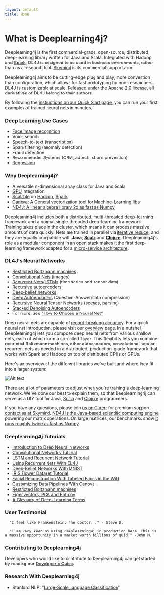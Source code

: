 ```yaml
---
layout: default
title: Home
---
```


# What is Deeplearning4j?

Deeplearning4j is the first commercial-grade, open-source, distributed deep-learning library written for Java and Scala. Integrated with Hadoop and [Spark](../spark.html), DL4J is designed to be used in business environments, rather than as a research tool. [Skymind](http://skymind.io) is its commercial support arm.

Deeplearning4j aims to be cutting-edge plug and play, more convention than configuration, which allows for fast prototyping for non-researchers. DL4J is customizable at scale. Released under the Apache 2.0 license, all derivatives of DL4J belong to their authors.

By following the [instructions on our Quick Start page](../quickstart.html), you can run your first examples of trained neural nets in minutes.

### [Deep Learning Use Cases](../use_cases.html)

* [Face/image recognition](../facial-reconstruction-tutorial.html)
* Voice search
* Speech-to-text (transcription)
* Spam filtering (anomaly detection)
* Fraud detection 
* Recommender Systems (CRM, adtech, churn prevention)
* [Regression](../linear-regression.html)

### Why Deeplearning4j? 

* A versatile [n-dimensional array](http://nd4j.org/) class for Java and Scala
* [GPU](http://nd4j.org/gpu_native_backends.html) integration
* [Scalable](../spark.html) on [Hadoop](https://github.com/deeplearning4j/deeplearning4j/tree/master/deeplearning4j-scaleout/hadoop-yarn), [Spark](../gpu_aws.html)
* [Canova](../canova.html): A General vectorization tool for Machine-Learning libs
* [ND4J: A linear algebra library 2x as fast as Numpy](http://nd4j.org/benchmarking)

Deeplearning4j includes both a distributed, multi-threaded deep-learning framework and a normal single-threaded deep-learning framework. Training takes place in the cluster, which means it can process massive amounts of data quickly. Nets are trained in parallel via [iterative reduce](../iterativereduce.html), and they are equally compatible with **Java**, **[Scala](http://nd4j.org/scala.html)** and **[Clojure](https://github.com/wildermuthn/d4lj-iris-example-clj/blob/master/src/dl4j_clj_example/core.clj)**. Deeplearning4j's role as a modular component in an open stack makes it the first deep-learning framework adapted for a [micro-service architecture](http://microservices.io/patterns/microservices.html).

### DL4J's Neural Networks

* [Restricted Boltzmann machines](../restrictedboltzmannmachine.html)
* [Convolutional Nets](../convolutionalnets.html) (images)
* [Recurrent Nets](../usingrnns.html)/[LSTMs](../lstm.html) (time series and sensor data)
* [Recursive autoencoders](https://github.com/deeplearning4j/deeplearning4j/blob/master/deeplearning4j-core/src/main/java/org/deeplearning4j/nn/layers/feedforward/autoencoder/recursive/RecursiveAutoEncoder.java)
* [Deep-belief networks](../deepbeliefnetwork.html)
* [Deep Autoencoders](http://deeplearning4j.org/deepautoencoder.html) (Question-Answer/data compression)
* Recursive Neural Tensor Networks (scenes, parsing)
* [Stacked Denoising Autoencoders](../stackeddenoisingautoencoder.html)
* For more, see ["How to Choose a Neural Net"](../neuralnetworktable.html)

Deep neural nets are capable of [record-breaking accuracy](../accuracy.html). For a quick neural net introduction, please visit our [overview](../neuralnet-overview.html) page. In a nutshell, Deeplearning4j lets you compose deep neural nets from various shallow nets, each of which form a so-called `layer`. This flexibility lets you combine restricted Boltzmann machines, other autoencoders, convolutional nets or recurrent nets as needed in a distributed, production-grade framework that works with Spark and Hadoop on top of distributed CPUs or GPUs.

Here's an overview of the different libraries we've built and where they fit into a larger system:

![Alt text](../img/schematic_overview.png)

There are a lot of parameters to adjust when you're training a deep-learning network. We've done our best to explain them, so that Deeplearning4j can serve as a DIY tool for Java, [Scala](https://github.com/deeplearning4j/nd4s) and [Clojure](https://github.com/whilo/clj-nd4j) programmers.

If you have any questions, please join [us on Gitter](https://gitter.im/deeplearning4j/deeplearning4j); for premium support, [contact us at Skymind](http://www.skymind.io/contact/). [ND4J is the Java-based scientific computing engine](http://nd4j.org/) powering our matrix operations. On large matrices, our benchmarks show [it runs roughly twice as fast as Numpy](http://nd4j.org/benchmarking).

### Deeplearning4j Tutorials

* [Introduction to Deep Neural Networks](../neuralnet-overview.html)
* [Convolutional Networks Tutorial](../convolutionalnets.html)
* [LSTM and Recurrent Network Tutorial](../lstm.html)
* [Using Recurrent Nets With DL4J](../usingrnns.html)
* [Deep-Belief Networks With MNIST](../mnist-tutorial.html)
* [IRIS Flower Dataset Tutorial](../iris-flower-dataset-tutorial.html)
* [Facial Reconstruction With Labeled Faces in the Wild](../facial-reconstruction-tutorial.html)
* [Customizing Data Pipelines With Canova](../image-data-pipeline.html)
* [Restricted Boltzmann machines](../restrictedboltzmannmachine.html)
* [Eigenvectors, PCA and Entropy](../eigenvector.html)
* [A Glossary of Deep-Learning Terms](../glossary.html)

### User Testimonial

      "I feel like Frankenstein. The doctor..." - Steve D. 
      
      "I am very keen on using deeplearning4j in production here. This is a massive opportunity in a market worth billions of quid." -John M.

### Contributing to Deeplearning4j

Developers who would like to contribute to Deeplearning4j can get started by reading our [Developer's Guide](../devguide.html).

### Research With Deeplearning4j

* Stanford NLP: "[Large-Scale Language Classification](http://nlp.stanford.edu/courses/cs224n/2015/reports/24.pdf)"
